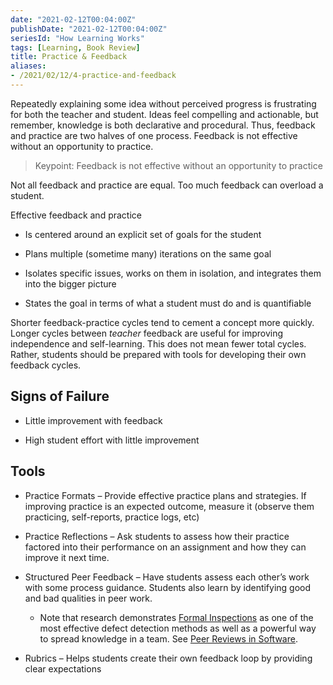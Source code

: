 ```yaml
---
date: "2021-02-12T00:04:00Z"
publishDate: "2021-02-12T00:04:00Z"
seriesId: "How Learning Works"
tags: [Learning, Book Review]
title: Practice & Feedback
aliases:
- /2021/02/12/4-practice-and-feedback
---
```


Repeatedly explaining some idea without perceived progress is frustrating for both the teacher and student. Ideas feel compelling and actionable, but remember, knowledge is both declarative and procedural. Thus, feedback and practice are two halves of one process. Feedback is not effective without an opportunity to practice.
<!--more-->

> Keypoint: Feedback is not effective without an opportunity to practice

Not all feedback and practice are equal. Too much feedback can overload a student.

Effective feedback and practice

  - Is centered around an explicit set of goals for the student

  - Plans multiple (sometime many) iterations on the same goal

  - Isolates specific issues, works on them in isolation, and integrates them into the bigger picture

  - States the goal in terms of what a student must do and is quantifiable

Shorter feedback-practice cycles tend to cement a concept more quickly. Longer cycles between *teacher* feedback are useful for improving independence and self-learning. This does not mean fewer total cycles. Rather, students should be prepared with tools for developing their own feedback cycles.

## Signs of Failure

  - Little improvement with feedback

  - High student effort with little improvement

## Tools

  - Practice Formats – Provide effective practice plans and strategies. If improving practice is an expected outcome, measure it (observe them practicing, self-reports, practice logs, etc)

  - Practice Reflections – Ask students to assess how their practice factored into their performance on an assignment and how they can improve it next time.

  - Structured Peer Feedback – Have students assess each other’s work with some process guidance. Students also learn by identifying good and bad qualities in peer work.
    -  Note that research demonstrates [Formal Inspections](https://en.wikipedia.org/wiki/Software_inspection) as one of the most effective defect detection methods as well as a powerful way to spread knowledge in a team. See [Peer Reviews in Software](https://www.amazon.com/Peer-Reviews-Software-Practical-Guide/dp/0201734850).

  - Rubrics – Helps students create their own feedback loop by providing clear expectations
